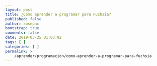 ```yaml
---
layout: post
title: ¿Cómo aprender a programar para Fuchsia?
published: false
author: rosepac
bootstrap: true
comments: false
date: 2019-03-25 01:03:02
tags: [ ]
categories: [ ]
permalink: >
    /aprender/programacion/como-aprender-a-programar-para-fuchsia
---
```

